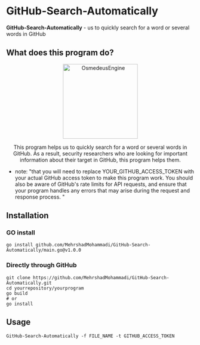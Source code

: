 # GitHub-Search-Automatically

**GitHub-Search-Automatically** - us to quickly search for a word or several words in GitHub

## What does this program do?

<p align="center">
  <img alt="OsmedeusEngine" src="https://logosmarcas.net/wp-content/uploads/2020/12/GitHub-Logo.png" height="200" />
  <p align="center">
  This program helps us to quickly search for a word or several words in GitHub.
As a result, security researchers who are looking for important information about their target in GitHub, this program helps them.

* note: 
"that you will need to replace YOUR_GITHUB_ACCESS_TOKEN with your actual GitHub access token to make this program work. 
You should also be aware of GitHub's rate limits for API requests, and ensure that your program handles any errors that may arise during the request and response process.
" 

  </p>
</p>

## Installation
### GO install

```
go install github.com/MehrshadMohammadi/GitHub-Search-Automatically/main.go@v1.0.0 

```
 ### Directly through GitHub
 
```
git clone https://github.com/MehrshadMohammadi/GitHub-Search-Automatically.git
cd yourrepository/yourprogram
go build
# or
go install
```

## Usage

```
GitHub-Search-Automatically -f FILE_NAME -t GITHUB_ACCESS_TOKEN
```




